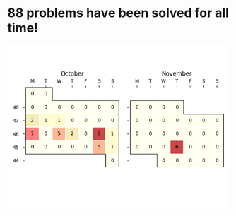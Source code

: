 **88** problems have been solved for all time!
===============================================
![](heatmap.png)
